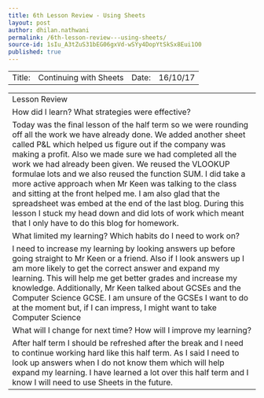 ```yaml
---
title: 6th Lesson Review - Using Sheets
layout: post
author: dhilan.nathwani
permalink: /6th-lesson-review---using-sheets/
source-id: 1sIu_A3tZuS31bEG06gxVd-wSYy4DopYtSkSx8Eui1O0
published: true
---
```

<table>
  <tr>
    <td>Title:  </td>
    <td> Continuing with Sheets</td>
    <td>Date:   </td>
    <td> 16/10/17</td>
  </tr>
</table>


<table>
  <tr>
    <td>Lesson Review </td>
  </tr>
  <tr>
    <td> How did I learn? What strategies were effective? 
</td>
  </tr>
  <tr>
    <td>Today was the final lesson of the half term so we were rounding off all the work we have already done. We added another sheet called P&L which helped us figure out if the company was making a profit. Also we made sure we had completed all the work we had already been given. We reused the VLOOKUP formulae lots and we also reused the function SUM. I did take a more active approach when Mr Keen was talking to the class and sitting at the front helped me. I am also glad that the spreadsheet was embed at the end of the last blog. During this lesson I stuck my head down and did lots of work which meant that I only have to do this blog for homework. </td>
  </tr>
  <tr>
    <td> What limited my learning? Which habits do I need to work on?
 </td>
  </tr>
  <tr>
    <td>I need to increase my learning by looking answers up before going straight to Mr Keen or a friend. Also if I look answers up I am more likely to get the correct answer and expand my learning. This will help me get better grades and increase my knowledge. Additionally, Mr Keen talked about GCSEs and the Computer Science GCSE. I am unsure of the GCSEs I want to do at the moment but, if I can impress, I might want to take Computer Science</td>
  </tr>
  <tr>
    <td>What will I change for next time? How will I improve my learning?
</td>
  </tr>
  <tr>
    <td>After half term I should be refreshed after the break and I need to continue working hard like this half term. As I said I need to look up answers when I do not know them which will help expand my learning. I have learned a lot over this half term and I know I will need to use Sheets in the future. </td>
  </tr>
</table>


